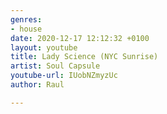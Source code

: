 ```yaml
---
genres:
- house
date: 2020-12-17 12:12:32 +0100
layout: youtube
title: Lady Science (NYC Sunrise)
artist: Soul Capsule
youtube-url: IUobNZmyzUc
author: Raul

---
```

